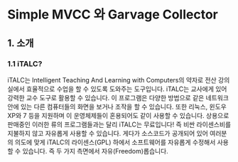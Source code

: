 Simple MVCC 와 Garvage Collector
============
## 1. 소개
### 1.1 iTALC?
iTALC는 Intelligent Teaching And Learning with Computers의 약자로 전산 강의실에서 효율적으로 수업을 할 수 있도록 도와주는 도구입니다.
iTALC는 교사에게 있어 강력한 교수 도구로 활용할 수 있습니다. 이 프로그램은 다양한 방법으로 같은 네트워크 안에 있는 다른 컴퓨터들의 화면을 보거나 조작을 할 수 있습니다. 또한 리눅스, 윈도우 XP와 7 등을 지원하며 이 운영체제들이 혼용되어도 같이 사용할 수 있습니다.
상용으로 판매중인 이러한 류의 프로그램들과는 달리 iTALC는 무료입니다! 즉 비싼 라이센스비를 지불하지 않고 자유롭게 사용할 수 있습니다. 게다가 소스코드가 공개되어 있어 여러분의 의도에 맞게 iTALC의 라이센스(GPL) 하에서 소프트웨어를 자유롭게 수정해서 사용할 수 있습니다. 즉 두 가지 측면에서 자유(Freedom)롭습니다.